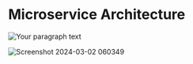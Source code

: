 # Microservice Architecture 

![Your paragraph text](https://github.com/AbQaadir/arc_assignment/assets/126993904/02e47081-3771-4793-84cb-6a1b170b2de3)

![Screenshot 2024-03-02 060349](https://github.com/AbQaadir/arc_assignment/assets/126993904/4967b2f8-07c8-48c0-8eb5-d2e5918b8694)

